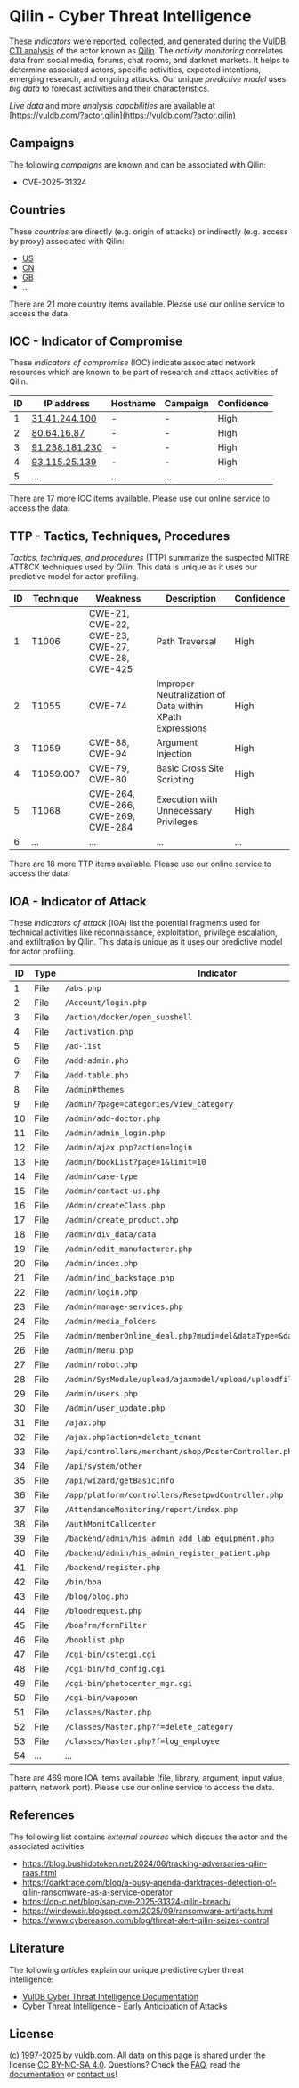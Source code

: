 # Qilin - Cyber Threat Intelligence

These _indicators_ were reported, collected, and generated during the [VulDB CTI analysis](https://vuldb.com/?kb.cti) of the actor known as [Qilin](https://vuldb.com/?actor.qilin). The _activity monitoring_ correlates data from social media, forums, chat rooms, and darknet markets. It helps to determine associated actors, specific activities, expected intentions, emerging research, and ongoing attacks. Our unique _predictive model_ uses _big data_ to forecast activities and their characteristics.

_Live data_ and more _analysis capabilities_ are available at [https://vuldb.com/?actor.qilin](https://vuldb.com/?actor.qilin)

## Campaigns

The following _campaigns_ are known and can be associated with Qilin:

* CVE-2025-31324

## Countries

These _countries_ are directly (e.g. origin of attacks) or indirectly (e.g. access by proxy) associated with Qilin:

* [US](https://vuldb.com/?country.us)
* [CN](https://vuldb.com/?country.cn)
* [GB](https://vuldb.com/?country.gb)
* ...

There are 21 more country items available. Please use our online service to access the data.

## IOC - Indicator of Compromise

These _indicators of compromise_ (IOC) indicate associated network resources which are known to be part of research and attack activities of Qilin.

ID | IP address | Hostname | Campaign | Confidence
-- | ---------- | -------- | -------- | ----------
1 | [31.41.244.100](https://vuldb.com/?ip.31.41.244.100) | - | - | High
2 | [80.64.16.87](https://vuldb.com/?ip.80.64.16.87) | - | - | High
3 | [91.238.181.230](https://vuldb.com/?ip.91.238.181.230) | - | - | High
4 | [93.115.25.139](https://vuldb.com/?ip.93.115.25.139) | - | - | High
5 | ... | ... | ... | ...

There are 17 more IOC items available. Please use our online service to access the data.

## TTP - Tactics, Techniques, Procedures

_Tactics, techniques, and procedures_ (TTP) summarize the suspected MITRE ATT&CK techniques used by _Qilin_. This data is unique as it uses our predictive model for actor profiling.

ID | Technique | Weakness | Description | Confidence
-- | --------- | -------- | ----------- | ----------
1 | T1006 | CWE-21, CWE-22, CWE-23, CWE-27, CWE-28, CWE-425 | Path Traversal | High
2 | T1055 | CWE-74 | Improper Neutralization of Data within XPath Expressions | High
3 | T1059 | CWE-88, CWE-94 | Argument Injection | High
4 | T1059.007 | CWE-79, CWE-80 | Basic Cross Site Scripting | High
5 | T1068 | CWE-264, CWE-266, CWE-269, CWE-284 | Execution with Unnecessary Privileges | High
6 | ... | ... | ... | ...

There are 18 more TTP items available. Please use our online service to access the data.

## IOA - Indicator of Attack

These _indicators of attack_ (IOA) list the potential fragments used for technical activities like reconnaissance, exploitation, privilege escalation, and exfiltration by Qilin. This data is unique as it uses our predictive model for actor profiling.

ID | Type | Indicator | Confidence
-- | ---- | --------- | ----------
1 | File | `/abs.php` | Medium
2 | File | `/Account/login.php` | High
3 | File | `/action/docker/open_subshell` | High
4 | File | `/activation.php` | High
5 | File | `/ad-list` | Medium
6 | File | `/add-admin.php` | High
7 | File | `/add-table.php` | High
8 | File | `/admin#themes` | High
9 | File | `/admin/?page=categories/view_category` | High
10 | File | `/admin/add-doctor.php` | High
11 | File | `/admin/admin_login.php` | High
12 | File | `/admin/ajax.php?action=login` | High
13 | File | `/admin/bookList?page=1&limit=10` | High
14 | File | `/admin/case-type` | High
15 | File | `/admin/contact-us.php` | High
16 | File | `/Admin/createClass.php` | High
17 | File | `/admin/create_product.php` | High
18 | File | `/admin/div_data/data` | High
19 | File | `/admin/edit_manufacturer.php` | High
20 | File | `/admin/index.php` | High
21 | File | `/admin/ind_backstage.php` | High
22 | File | `/admin/login.php` | High
23 | File | `/admin/manage-services.php` | High
24 | File | `/admin/media_folders` | High
25 | File | `/admin/memberOnline_deal.php?mudi=del&dataType=&dataID=6` | High
26 | File | `/admin/menu.php` | High
27 | File | `/admin/robot.php` | High
28 | File | `/admin/SysModule/upload/ajaxmodel/upload/uploadfilepath/sysmodule_1` | High
29 | File | `/admin/users.php` | High
30 | File | `/admin/user_update.php` | High
31 | File | `/ajax.php` | Medium
32 | File | `/ajax.php?action=delete_tenant` | High
33 | File | `/api/controllers/merchant/shop/PosterController.php` | High
34 | File | `/api/system/other` | High
35 | File | `/api/wizard/getBasicInfo` | High
36 | File | `/app/platform/controllers/ResetpwdController.php` | High
37 | File | `/AttendanceMonitoring/report/index.php` | High
38 | File | `/authMonitCallcenter` | High
39 | File | `/backend/admin/his_admin_add_lab_equipment.php` | High
40 | File | `/backend/admin/his_admin_register_patient.php` | High
41 | File | `/backend/register.php` | High
42 | File | `/bin/boa` | Medium
43 | File | `/blog/blog.php` | High
44 | File | `/bloodrequest.php` | High
45 | File | `/boafrm/formFilter` | High
46 | File | `/booklist.php` | High
47 | File | `/cgi-bin/cstecgi.cgi` | High
48 | File | `/cgi-bin/hd_config.cgi` | High
49 | File | `/cgi-bin/photocenter_mgr.cgi` | High
50 | File | `/cgi-bin/wapopen` | High
51 | File | `/classes/Master.php` | High
52 | File | `/classes/Master.php?f=delete_category` | High
53 | File | `/classes/Master.php?f=log_employee` | High
54 | ... | ... | ...

There are 469 more IOA items available (file, library, argument, input value, pattern, network port). Please use our online service to access the data.

## References

The following list contains _external sources_ which discuss the actor and the associated activities:

* https://blog.bushidotoken.net/2024/06/tracking-adversaries-qilin-raas.html
* https://darktrace.com/blog/a-busy-agenda-darktraces-detection-of-qilin-ransomware-as-a-service-operator
* https://op-c.net/blog/sap-cve-2025-31324-qilin-breach/
* https://windowsir.blogspot.com/2025/09/ransomware-artifacts.html
* https://www.cybereason.com/blog/threat-alert-qilin-seizes-control

## Literature

The following _articles_ explain our unique predictive cyber threat intelligence:

* [VulDB Cyber Threat Intelligence Documentation](https://vuldb.com/?kb.cti)
* [Cyber Threat Intelligence - Early Anticipation of Attacks](https://www.scip.ch/en/?labs.20201022)

## License

(c) [1997-2025](https://vuldb.com/?kb.changelog) by [vuldb.com](https://vuldb.com/?kb.about). All data on this page is shared under the license [CC BY-NC-SA 4.0](https://creativecommons.org/licenses/by-nc-sa/4.0/). Questions? Check the [FAQ](https://vuldb.com/?kb.faq), read the [documentation](https://vuldb.com/?kb) or [contact us](https://vuldb.com/?contact)!
